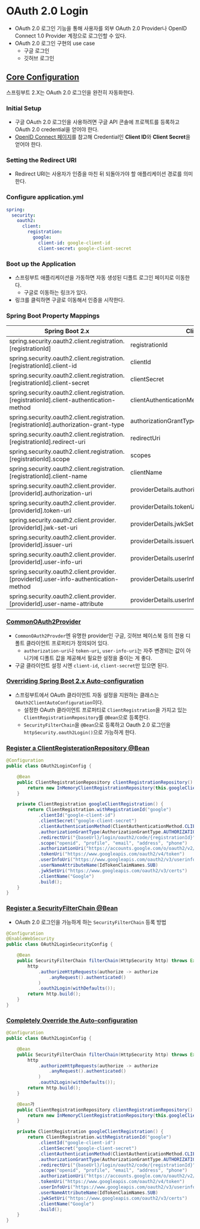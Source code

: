 # OAuth 2.0 Login

- OAuth 2.0 로그인 기능을 통해 사용자를 외부 OAuth 2.0 Provider나 OpenID Connect 1.0 Provider 계정으로 로그인할 수 있다.
- OAuth 2.0 로그인 구현의 use case
    - 구글 로그인
    - 깃허브 로그인

## [Core Configuration](https://docs.spring.io/spring-security/reference/servlet/oauth2/login/core.html)

스프링부트 2.X는 OAuth 2.0 로그인을 완전히 자동화한다.

### Initial Setup

- 구글 OAuth 2.0 로그인을 사용하려면 구글 API 콘솔에 프로젝트를 등록하고 OAuth 2.0 credential을 얻어야 한다.
- [OpenID Connect 페이지](https://developers.google.com/identity/openid-connect/openid-connect?hl=ko)를 참고해 Credential인 **Client ID**와 **Client Secret**을 얻어야 한다.

### Setting the Redirect URI

- Redirect URI는 사용자가 인증을 마친 뒤 되돌아가야 할 애플리케이션 경로를 의미한다.

### Configure application.yml

```yaml
spring:
  security:
    oauth2:
      client:
        registration:	
          google:	
            client-id: google-client-id
            client-secret: google-client-secret
```

### Boot up the Application

- 스프링부트 애플리케이션을 가동하면 자동 생성된 디폴트 로그인 페이지로 이동한다.
    - 구글로 이동하는 링크가 있다.
- 링크를 클릭하면 구글로 이동해서 인증을 시작한다.

### Spring Boot Property Mappings

| Spring Boot 2.x | ClientRegistration |
| --- | --- |
| spring.security.oauth2.client.registration.[registrationId] | registrationId |
| spring.security.oauth2.client.registration.[registrationId].client-id | clientId |
| spring.security.oauth2.client.registration.[registrationId].client-secret | clientSecret |
| spring.security.oauth2.client.registration.[registrationId].client-authentication-method | clientAuthenticationMethod |
| spring.security.oauth2.client.registration.[registrationId].authorization-grant-type | authorizationGrantType |
| spring.security.oauth2.client.registration.[registrationId].redirect-uri | redirectUri |
| spring.security.oauth2.client.registration.[registrationId].scope | scopes |
| spring.security.oauth2.client.registration.[registrationId].client-name | clientName |
| spring.security.oauth2.client.provider.[providerId].authorization-uri | providerDetails.authorizationUri |
| spring.security.oauth2.client.provider.[providerId].token-uri | providerDetails.tokenUri |
| spring.security.oauth2.client.provider.[providerId].jwk-set-uri | providerDetails.jwkSetUri |
| spring.security.oauth2.client.provider.[providerId].issuer-uri | providerDetails.issuerUri |
| spring.security.oauth2.client.provider.[providerId].user-info-uri | providerDetails.userInfoEndpoint.uri |
| spring.security.oauth2.client.provider.[providerId].user-info-authentication-method | providerDetails.userInfoEndpoint.authenticationMethod |
| spring.security.oauth2.client.provider.[providerId].user-name-attribute | providerDetails.userInfoEndpoint.userNameAttributeName |

### [CommonOAuth2Provider](https://docs.spring.io/spring-security/reference/servlet/oauth2/login/core.html#oauth2login-common-oauth2-provider)

- `CommonOAuth2Provder`엔 유명한 provider인 구글, 깃허브 페이스북 등의 전용 디폴트 클라이언트 프로퍼티가 정의되어 있다.
    - `authorization-uri`나 `token-uri`, `user-info-uri`는 자주 변경되는 값이 아니기에 디폴트 값을 제공해서 필요한 설정을 줄이는 게 좋다.
- 구글 클라이언트 설정 시엔 `client-id`, `client-secret`만 있으면 된다.

### [Overriding Spring Boot 2.x Auto-configuration](https://docs.spring.io/spring-security/reference/servlet/oauth2/login/core.html#oauth2login-override-boot-autoconfig)

- 스프링부트에서 OAuth 클라이언트 자동 설정을 지원하는 클래스는 `OAuth2ClientAutoConfiguration`이다.
    - 설정한 OAuth 클라이언트 프로퍼티로 `ClientRegistration`을 가지고 있는 `ClientRegistrationRepository`를 `@Bean`으로 등록한다.
    - `SecurityFilterChain`을 `@Bean`으로 등록하고 Oauth 2.0 로그인을 `httpSecurity.oauth2Login()`으로 가능하게 한다.

### [Register a ClientRegisterationRepository @Bean](https://docs.spring.io/spring-security/reference/servlet/oauth2/login/core.html#oauth2login-register-clientregistrationrepository-bean)

```java
@Configuration
public class OAuth2LoginConfig {

	@Bean
	public ClientRegistrationRepository clientRegistrationRepository() {
		return new InMemoryClientRegistrationRepository(this.googleClientRegistration());
	}

	private ClientRegistration googleClientRegistration() {
		return ClientRegistration.withRegistrationId("google")
			.clientId("google-client-id")
			.clientSecret("google-client-secret")
			.clientAuthenticationMethod(ClientAuthenticationMethod.CLIENT_SECRET_BASIC)
			.authorizationGrantType(AuthorizationGrantType.AUTHORIZATION_CODE)
			.redirectUri("{baseUrl}/login/oauth2/code/{registrationId}")
			.scope("openid", "profile", "email", "address", "phone")
			.authorizationUri("https://accounts.google.com/o/oauth2/v2/auth")
			.tokenUri("https://www.googleapis.com/oauth2/v4/token")
			.userInfoUri("https://www.googleapis.com/oauth2/v3/userinfo")
			.userNameAttributeName(IdTokenClaimNames.SUB)
			.jwkSetUri("https://www.googleapis.com/oauth2/v3/certs")
			.clientName("Google")
			.build();
	}
}
```

### [Register a SecurityFilterChain @Bean](https://docs.spring.io/spring-security/reference/servlet/oauth2/login/core.html#oauth2login-provide-securityfilterchain-bean)

- OAuth 2.0 로그인을 가능하게 하는 `SecurityFilterChain` 등록 방법

```java
@Configuration
@EnableWebSecurity
public class OAuth2LoginSecurityConfig {

	@Bean
	public SecurityFilterChain filterChain(HttpSecurity http) throws Exception {
		http
			.authorizeHttpRequests(authorize -> authorize
				.anyRequest().authenticated()
			)
			.oauth2Login(withDefaults());
		return http.build();
	}
}
```

### [Completely Override the Auto-configuration](https://docs.spring.io/spring-security/reference/servlet/oauth2/login/core.html#oauth2login-completely-override-autoconfiguration)

```java
@Configuration
public class OAuth2LoginConfig {

	@Bean
	public SecurityFilterChain filterChain(HttpSecurity http) throws Exception {
		http
			.authorizeHttpRequests(authorize -> authorize
				.anyRequest().authenticated()
			)
			.oauth2Login(withDefaults());
		return http.build();
	}

	@Bean가
	public ClientRegistrationRepository clientRegistrationRepository() {
		return new InMemoryClientRegistrationRepository(this.googleClientRegistration());
	}

	private ClientRegistration googleClientRegistration() {
		return ClientRegistration.withRegistrationId("google")
			.clientId("google-client-id")
			.clientSecret("google-client-secret")
			.clientAuthenticationMethod(ClientAuthenticationMethod.CLIENT_SECRET_BASIC)
			.authorizationGrantType(AuthorizationGrantType.AUTHORIZATION_CODE)
			.redirectUri("{baseUrl}/login/oauth2/code/{registrationId}")
			.scope("openid", "profile", "email", "address", "phone")
			.authorizationUri("https://accounts.google.com/o/oauth2/v2/auth")
			.tokenUri("https://www.googleapis.com/oauth2/v4/token")
			.userInfoUri("https://www.googleapis.com/oauth2/v3/userinfo")
			.userNameAttributeName(IdTokenClaimNames.SUB)
			.jwkSetUri("https://www.googleapis.com/oauth2/v3/certs")
			.clientName("Google")
			.build();
	}
}
```